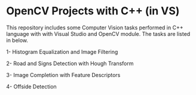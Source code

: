 # OpenCV Projects with C++ (in VS)
This repository includes some Computer Vision tasks performed in C++ language with with Visual Studio and OpenCV module. The tasks are listed in below. 

1- Histogram Equalization and Image Filtering

2- Road and Signs Detection with Hough Transform

3- Image Completion with Feature Descriptors

4- Offside Detection

